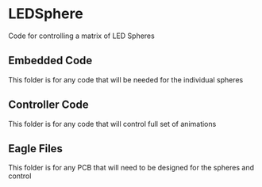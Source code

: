 # LEDSphere
Code for controlling a matrix of LED Spheres

## Embedded Code
This folder is for any code that will be needed for the individual spheres

## Controller Code
This folder is for any code that will control full set of animations

## Eagle Files
This folder is for any PCB that will need to be designed for the spheres and control
